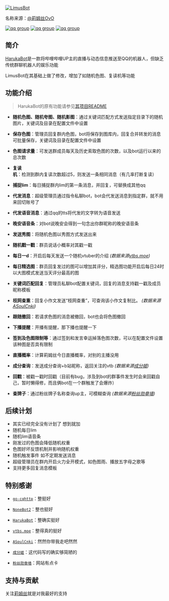 [![LimusBot](https://socialify.git.ci/sixsixliu/LimusBot/image?description=1&descriptionEditable=%E5%9F%BA%E4%BA%8EHarukaBot%E5%BC%80%E5%8F%91%E7%9A%84%E4%B9%90%E5%AD%90q%E7%BE%A4bot&font=Inter&forks=1&issues=1&logo=https%3A%2F%2Fi0.hdslb.com%2Fbfs%2Fface%2F44658dc2c46868a7e96d68d03eb3bf5cc811b2b4.jpg&owner=1&pattern=Floating%20Cogs&stargazers=1&theme=Light)](https://space.bilibili.com/664047468/)


名称来源：[@莉姆丝OvO](https://space.bilibili.com/664047468)

[![qq group](https://img.shields.io/badge/%E7%B2%89%E4%B8%9D%E7%BE%A4-1056356647-ff69b4)](https://qm.qq.com/cgi-bin/qm/qr?k=FKJxrfNNqHIHu-zpD-s7YDoyvZfnjhDP&amp;jump_from=webapi)
[![qq group](https://img.shields.io/badge/%E7%B2%89%E4%B8%9D%E7%BE%A4-599594424-ff69b4)](https://qm.qq.com/cgi-bin/qm/qr?k=pdseITovTpDBhBLPJ8t4fa1QqN8tNEOz&amp;jump_from=webapi)
[![qq group](https://img.shields.io/badge/%E7%B2%89%E4%B8%9D%E7%BE%A4-571187055-ff69b4)](https://qm.qq.com/cgi-bin/qm/qr?k=d3FCsYOEvfsY3OZzDDZF0U8u3_snLfNQ&jump_from=webapi)

## 简介

[HarukaBot](https://github.com/SK-415/HarukaBot)是一款将哔哩哔哩UP主的直播与动态信息推送至QQ的机器人，但缺乏传统群聊机器人的娱乐功能

LimusBot在其基础上做了修改，增加了如随机色图、复读机等功能

## 功能介绍

> HarukaBot的原有功能请参见[其项目README](https://github.com/SK-415/HarukaBot/blob/master/README.md)

- **随机色图、随机夸图、随机影图**：通过关键词匹配方式发送指定目录下的随机图片，关键词及目录在配置文件中设置

- **保存色图**：管理员回复群内色图，bot将保存到图库内，回复合并转发的消息可批量保存，关键词及目录在配置文件中设置

- **色图请求量**：可发送群成员每天及历史索取色图的次数，以及bot运行以来的总次数

- **复读机**：检测到群内复读次数超过5，则发送一条相同消息（有几率打断复读）

- **捕捉lim**：每日捕捉群内lim的第一条消息，并回复，可替换成其他qq

- **代发消息**：超级管理员通过指令私聊bot，bot会代发送消息到指定群，就不用来回切账号了

- **代发语音消息**：通过qq的tts将代发的文字转为语音发送

- **晚安语音条**：对bot说晚安会得到一句念出你群昵称的晚安语音条

- **发送秀图**：将随机色图以秀图方式发送出来

- **随机戳一戳**：群员说话小概率对其戳一戳

- **每日一d**：开启后每天发送一个随机vtuber的介绍 _(数据来源[vtbs.moe](https://github.com/dd-center/vtbs.moe))_

- **每日精选图**：群员回复发过的图可以增加其评分，精选图功能开启后每日24时以大图模式发送当天评分最高的图

- **关键词匹配回复**：管理员私聊bot配置关键词，回复的消息支持戳一戳及成员昵称模板

- **枝网查重**：回复小作文发送“枝网查重”，可查询该小作文复制比。 _(数据来源[ASoulCnki](https://github.com/ASoulCnki/ASoulCnki))_

- **跟随撤回**：若请求色图的消息被撤回，bot也会将色图撤回

- **下播提醒**：开播有提醒，那下播也提醒一下

- **签到及色图限制等**：通过签到和发言幸运掉落色图次数，可以在配置文件设置该种图是否具有限制

- **直播概率**：计算莉姆丝今日直播概率，对别的主播没用

- **成分查询**：发送成分查询+b站昵称，返回关注的vtb _(数据来源[成分姬](https://github.com/XiaoMiku01/BiliFansBot))_

- **回戳**：被戳一戳时回戳（目前有bug，涉及到bot的群事件发生时会来回戳自己，暂时懒得修，而且俩bot在一个群触发了会爆炸）

- **查牌子**：通过粉丝牌子名称查询up主，可模糊查询 _(数据来源[粉丝勋章墙](https://bili.jjnnnh.website/medal))_

## 后续计划

- 其实已经完全没有计划了 想到就加
- 随机每日lim
- 随机lim语音条
- 刚发过的色图会降低随机权重
- 色图好坏反馈机制并影响随机权重
- 随机触发事件 如不定期发送消息
- 超级管理员在群内开启火力全开模式，如色图雨、播放五字母之歌等
- 支持更多回复消息模板

## 特别感谢

- [`go-cqhttp`](https://github.com/Mrs4s/go-cqhttp)：整挺好

- [`NoneBot2`](https://github.com/nonebot/nonebot2)：整也挺好

- [`HarukaBot`](https://github.com/SK-415/HarukaBot)：整确实挺好

- [`vtbs.moe`](https://github.com/dd-center/vtbs.moe)：整得真的挺好

- [`ASoulCnki`](https://github.com/ASoulCnki/ASoulCnki)：然然你带我走吧然然

- [`成分姬`](https://github.com/XiaoMiku01/BiliFansBot)：这代码写的确实够简陋的

- [`粉丝勋章墙`](https://bili.jjnnnh.website/medal)：网站有点卡

## 支持与贡献

关注[莉姆丝](https://space.bilibili.com/664047468)就是对我最好的支持
